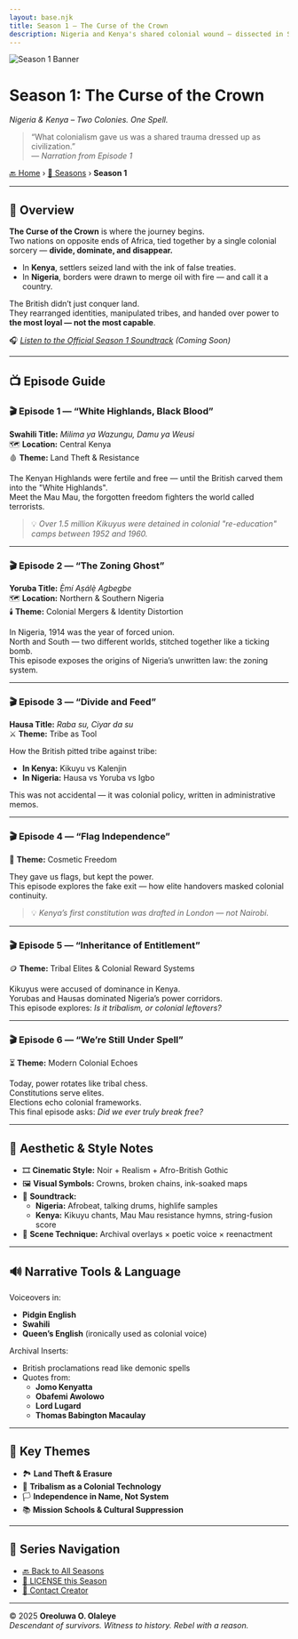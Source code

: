 ```yaml
---
layout: base.njk
title: Season 1 – The Curse of the Crown
description: Nigeria and Kenya's shared colonial wound — dissected in Season 1 of the Evolving docu-series. Explore episode guides, resistance stories, and archival revelations.
---
```


![Season 1 Banner](/assets/season1-banner.jpg)

# **Season 1: The Curse of the Crown**  
*Nigeria & Kenya – Two Colonies. One Spell.*

> “What colonialism gave us was a shared trauma dressed up as civilization.”  
> — *Narration from Episode 1*

[🔙 Home](/index.md) › [📜 Seasons](/seasons/) › **Season 1**

---

## 🧠 Overview

**The Curse of the Crown** is where the journey begins.  
Two nations on opposite ends of Africa, tied together by a single colonial sorcery — **divide, dominate, and disappear.**

- In **Kenya**, settlers seized land with the ink of false treaties.  
- In **Nigeria**, borders were drawn to merge oil with fire — and call it a country.

The British didn’t just conquer land.  
They rearranged identities, manipulated tribes, and handed over power to **the most loyal — not the most capable**.

🎧 *[Listen to the Official Season 1 Soundtrack](#)* *(Coming Soon)*

---

## 📺 Episode Guide

### 🎬 Episode 1 — “White Highlands, Black Blood”  
**Swahili Title:** *Milima ya Wazungu, Damu ya Weusi*  
🗺️ **Location:** Central Kenya  
🩸 **Theme:** Land Theft & Resistance  

The Kenyan Highlands were fertile and free — until the British carved them into the "White Highlands".  
Meet the Mau Mau, the forgotten freedom fighters the world called terrorists.

> 💡 *Over 1.5 million Kikuyus were detained in colonial "re-education" camps between 1952 and 1960.*

---

### 🎬 Episode 2 — “The Zoning Ghost”  
**Yoruba Title:** *Ẹ̀mí Aṣálẹ̀ Agbegbe*  
🗺️ **Location:** Northern & Southern Nigeria  
🕯️ **Theme:** Colonial Mergers & Identity Distortion  

In Nigeria, 1914 was the year of forced union.  
North and South — two different worlds, stitched together like a ticking bomb.  
This episode exposes the origins of Nigeria’s unwritten law: the zoning system.

---

### 🎬 Episode 3 — “Divide and Feed”  
**Hausa Title:** *Raba su, Ciyar da su*  
⚔️ **Theme:** Tribe as Tool  

How the British pitted tribe against tribe:  
- **In Kenya:** Kikuyu vs Kalenjin  
- **In Nigeria:** Hausa vs Yoruba vs Igbo  

This was not accidental — it was colonial policy, written in administrative memos.

---

### 🎬 Episode 4 — “Flag Independence”  
🧢 **Theme:** Cosmetic Freedom  

They gave us flags, but kept the power.  
This episode explores the fake exit — how elite handovers masked colonial continuity.

> 💡 *Kenya’s first constitution was drafted in London — not Nairobi.*

---

### 🎬 Episode 5 — “Inheritance of Entitlement”  
🪙 **Theme:** Tribal Elites & Colonial Reward Systems  

Kikuyus were accused of dominance in Kenya.  
Yorubas and Hausas dominated Nigeria’s power corridors.  
This episode explores: _Is it tribalism, or colonial leftovers?_

---

### 🎬 Episode 6 — “We’re Still Under Spell”  
⏳ **Theme:** Modern Colonial Echoes  

Today, power rotates like tribal chess.  
Constitutions serve elites.  
Elections echo colonial frameworks.  
This final episode asks: _Did we ever truly break free?_

---

## 🎨 Aesthetic & Style Notes

- 🎞️ **Cinematic Style:** Noir + Realism + Afro-British Gothic  
- 🖼️ **Visual Symbols:** Crowns, broken chains, ink-soaked maps  
- 🎵 **Soundtrack:**  
  - **Nigeria:** Afrobeat, talking drums, highlife samples  
  - **Kenya:** Kikuyu chants, Mau Mau resistance hymns, string-fusion score  
- 🎥 **Scene Technique:** Archival overlays × poetic voice × reenactment

---

## 🔊 Narrative Tools & Language

Voiceovers in:
- **Pidgin English**  
- **Swahili**  
- **Queen’s English** (ironically used as colonial voice)

Archival Inserts:
- British proclamations read like demonic spells  
- Quotes from:
  - **Jomo Kenyatta**
  - **Obafemi Awolowo**
  - **Lord Lugard**
  - **Thomas Babington Macaulay**

---

## 📌 Key Themes

- 🏞️ **Land Theft & Erasure**  
- 🧬 **Tribalism as a Colonial Technology**  
- 🏳️ **Independence in Name, Not System**  
- 📚 **Mission Schools & Cultural Suppression**

---

## 🧭 Series Navigation

- [🔙 Back to All Seasons](/seasons/index.md)  
- [📜 LICENSE this Season](/LICENSE.md)  
- [📩 Contact Creator](mailto:oreoluwaolaleye96@gmail.com)

---

© 2025 **Oreoluwa O. Olaleye**  
_Descendant of survivors. Witness to history. Rebel with a reason._
